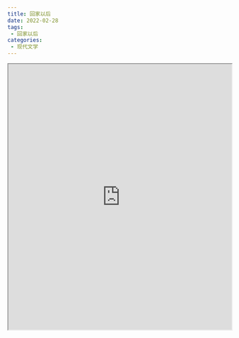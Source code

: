 ```yaml
---
title: 回家以后
date: 2022-02-28
tags:
 - 回家以后
categories:
 - 现代文学
---
```




<iframe src="http://localhost:8080/pdf/web/viewer.html?file=https://vkceyugu.cdn.bspapp.com/VKCEYUGU-e9075d72-0451-48df-afe1-d46932ae4554/ad0582b0-ef14-4268-8e37-5185076ed0d2.pdf" width="100%" height="600px"></iframe>